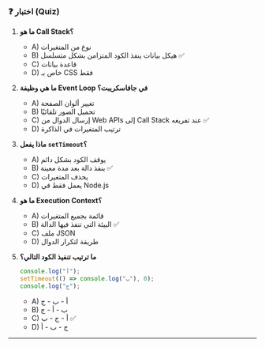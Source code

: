 ### ❓ اختبار (Quiz)

1.  **ما هو Call Stack؟**
    * A) نوع من المتغيرات
    * B) هيكل بيانات ينفذ الكود المتزامن بشكل متسلسل ✅
    * C) قاعدة بيانات
    * D) خاص بـ CSS فقط

2.  **ما هي وظيفة Event Loop في جافاسكريبت؟**
    * A) تغيير ألوان الصفحة
    * B) تحميل الصور تلقائيًا
    * C) إرسال الدوال من Web APIs إلى Call Stack عند تفريغه ✅
    * D) ترتيب المتغيرات في الذاكرة

3.  **ماذا يفعل `setTimeout`؟**
    * A) يوقف الكود بشكل دائم
    * B) ينفذ دالة بعد مدة معينة ✅
    * C) يحذف المتغيرات
    * D) يعمل فقط في Node.js

4.  **ما هو Execution Context؟**
    * A) قائمة بجميع المتغيرات
    * B) البيئة التي تنفذ فيها الدالة ✅
    * C) ملف JSON
    * D) طريقة لتكرار الدوال

5.  **ما ترتيب تنفيذ الكود التالي؟**
    ```javascript
    console.log("أ");
    setTimeout(() => console.log("ب"), 0);
    console.log("ج");
    ```
    * A) أ - ب - ج
    * B) ب - أ - ج
    * C) أ - ج - ب ✅
    * D) ج - ب - أ

---